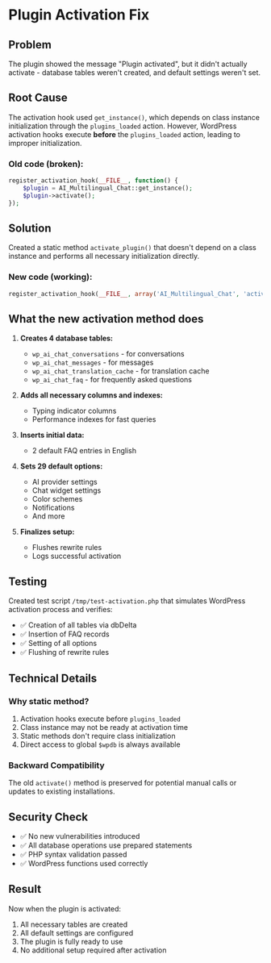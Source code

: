 # Plugin Activation Fix

## Problem
The plugin showed the message "Plugin activated", but it didn't actually activate - database tables weren't created, and default settings weren't set.

## Root Cause
The activation hook used `get_instance()`, which depends on class instance initialization through the `plugins_loaded` action. However, WordPress activation hooks execute **before** the `plugins_loaded` action, leading to improper initialization.

### Old code (broken):
```php
register_activation_hook(__FILE__, function() {
    $plugin = AI_Multilingual_Chat::get_instance();
    $plugin->activate();
});
```

## Solution
Created a static method `activate_plugin()` that doesn't depend on a class instance and performs all necessary initialization directly.

### New code (working):
```php
register_activation_hook(__FILE__, array('AI_Multilingual_Chat', 'activate_plugin'));
```

## What the new activation method does

1. **Creates 4 database tables:**
   - `wp_ai_chat_conversations` - for conversations
   - `wp_ai_chat_messages` - for messages
   - `wp_ai_chat_translation_cache` - for translation cache
   - `wp_ai_chat_faq` - for frequently asked questions

2. **Adds all necessary columns and indexes:**
   - Typing indicator columns
   - Performance indexes for fast queries

3. **Inserts initial data:**
   - 2 default FAQ entries in English

4. **Sets 29 default options:**
   - AI provider settings
   - Chat widget settings
   - Color schemes
   - Notifications
   - And more

5. **Finalizes setup:**
   - Flushes rewrite rules
   - Logs successful activation

## Testing
Created test script `/tmp/test-activation.php` that simulates WordPress activation process and verifies:
- ✅ Creation of all tables via dbDelta
- ✅ Insertion of FAQ records
- ✅ Setting of all options
- ✅ Flushing of rewrite rules

## Technical Details

### Why static method?
1. Activation hooks execute before `plugins_loaded`
2. Class instance may not be ready at activation time
3. Static methods don't require class initialization
4. Direct access to global `$wpdb` is always available

### Backward Compatibility
The old `activate()` method is preserved for potential manual calls or updates to existing installations.

## Security Check
- ✅ No new vulnerabilities introduced
- ✅ All database operations use prepared statements
- ✅ PHP syntax validation passed
- ✅ WordPress functions used correctly

## Result
Now when the plugin is activated:
1. All necessary tables are created
2. All default settings are configured
3. The plugin is fully ready to use
4. No additional setup required after activation
